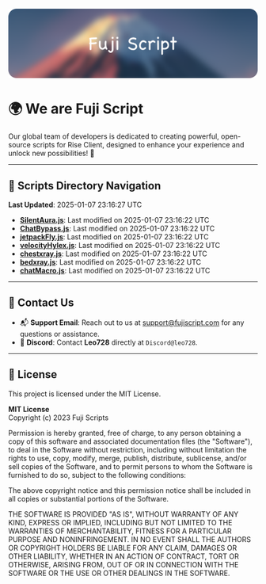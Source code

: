 ![Banner](.github/b.webp)

# 🌍 **We are Fuji Script**

Our global team of developers is dedicated to creating powerful, open-source scripts for Rise Client, designed to enhance your experience and unlock new possibilities! 🌟

---
<!-- SCRIPTS_NAVIGATION_START -->
## 📂 **Scripts Directory Navigation**

**Last Updated**: 2025-01-07 23:16:27 UTC

- **[SilentAura.js](scripts/SilentAura.js)**: Last modified on 2025-01-07 23:16:22 UTC
- **[ChatBypass.js](scripts/ChatBypass.js)**: Last modified on 2025-01-07 23:16:22 UTC
- **[jetpackFly.js](scripts/jetpackFly.js)**: Last modified on 2025-01-07 23:16:22 UTC
- **[velocityHylex.js](scripts/velocityHylex.js)**: Last modified on 2025-01-07 23:16:22 UTC
- **[chestxray.js](scripts/chestxray.js)**: Last modified on 2025-01-07 23:16:22 UTC
- **[bedxray.js](scripts/bedxray.js)**: Last modified on 2025-01-07 23:16:22 UTC
- **[chatMacro.js](scripts/chatMacro.js)**: Last modified on 2025-01-07 23:16:22 UTC

<!-- SCRIPTS_NAVIGATION_END -->

---

## 💬 **Contact Us**  
- 📬 **Support Email**: Reach out to us at [support@fujiscript.com](mailto:support@fujiscript.com) for any questions or assistance.  
- 💬 **Discord**: Contact **Leo728** directly at `Discord@leo728`.

---

## 📜 **License**

This project is licensed under the MIT License.  

**MIT License**  
Copyright (c) 2023 Fuji Scripts  

Permission is hereby granted, free of charge, to any person obtaining a copy of this software and associated documentation files (the "Software"), to deal in the Software without restriction, including without limitation the rights to use, copy, modify, merge, publish, distribute, sublicense, and/or sell copies of the Software, and to permit persons to whom the Software is furnished to do so, subject to the following conditions:  

The above copyright notice and this permission notice shall be included in all copies or substantial portions of the Software.  

THE SOFTWARE IS PROVIDED "AS IS", WITHOUT WARRANTY OF ANY KIND, EXPRESS OR IMPLIED, INCLUDING BUT NOT LIMITED TO THE WARRANTIES OF MERCHANTABILITY, FITNESS FOR A PARTICULAR PURPOSE AND NONINFRINGEMENT. IN NO EVENT SHALL THE AUTHORS OR COPYRIGHT HOLDERS BE LIABLE FOR ANY CLAIM, DAMAGES OR OTHER LIABILITY, WHETHER IN AN ACTION OF CONTRACT, TORT OR OTHERWISE, ARISING FROM, OUT OF OR IN CONNECTION WITH THE SOFTWARE OR THE USE OR OTHER DEALINGS IN THE SOFTWARE.  
